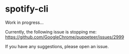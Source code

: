 # spotify-cli


Work in progress...

Currently, the following issue is stopping me: https://github.com/GoogleChrome/puppeteer/issues/2999

If you have any suggestions, please open an issue.
